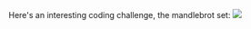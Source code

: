 Here's an interesting coding challenge, the mandlebrot set:
![](https://en.wikipedia.org/wiki/Mandelbrot_set#/media/File:Mandel_zoom_00_mandelbrot_set.jpg)
